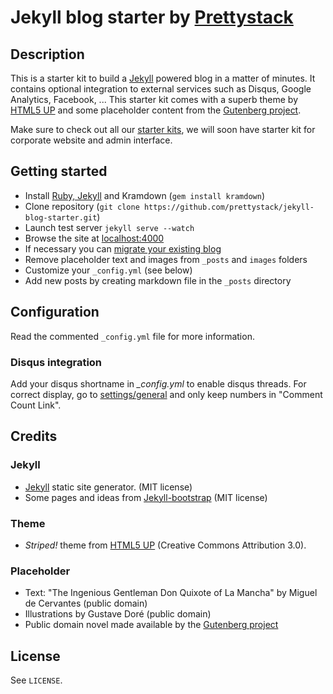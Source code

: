 # Jekyll blog starter by [Prettystack](http://prettystack.com)

## Description

This is a starter kit to build a [Jekyll](http://jekyllrb.com) powered blog in a matter of minutes. It contains optional integration to external services such as Disqus, Google Analytics, Facebook, ... This starter kit comes with a superb theme by [HTML5 UP](http://html5up.net/) and some placeholder content from the [Gutenberg project](http://www.gutenberg.org/).

Make sure to check out all our [starter kits](https://github.com/prettystack/), we will soon have starter kit for corporate website and admin interface.


## Getting started

* Install [Ruby, Jekyll](http://jekyllrb.com/docs/installation/) and Kramdown (`gem install kramdown`)
* Clone repository (`git clone https://github.com/prettystack/jekyll-blog-starter.git`)
* Launch test server `jekyll serve --watch`
* Browse the site at [localhost:4000](http://localhost:4000)
* If necessary you can [migrate your existing blog](http://jekyllrb.com/docs/migrations/)
* Remove placeholder text and images from `_posts` and `images` folders
* Customize your `_config.yml` (see below)
* Add new posts by creating markdown file in the `_posts` directory


## Configuration

Read the commented `_config.yml` file for more information.

### Disqus integration

Add your disqus shortname in *_config.yml* to enable disqus threads. For correct display, go to [settings/general](http://disqus.com/admin/settings/general/) and only keep numbers in "Comment Count Link".


## Credits

### Jekyll

* [Jekyll](http://jekyllrb.com) static site generator. (MIT license)
* Some pages and ideas from [Jekyll-bootstrap](http://jekyllbootstrap.com/) (MIT license)

### Theme

* *Striped!* theme from [HTML5 UP](http://html5up.net/) (Creative Commons Attribution 3.0).

### Placeholder

* Text: "The Ingenious Gentleman Don Quixote of La Mancha" by Miguel de Cervantes (public domain)
* Illustrations by Gustave Doré (public domain)
* Public domain novel made available by the [Gutenberg project](http://www.gutenberg.org/)


## License

See `LICENSE`.
